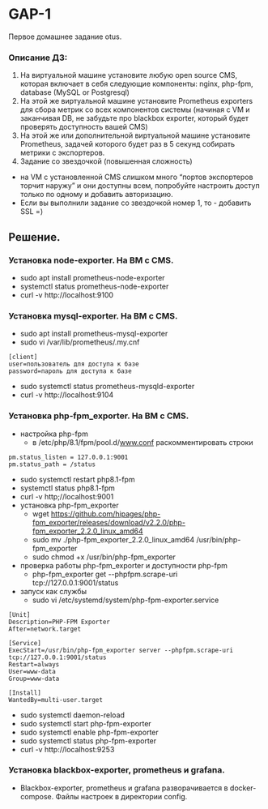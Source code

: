 # GAP-1
Первое домашнее задание otus. 
### Описание ДЗ:
1. На виртуальной машине установите любую open source CMS, которая включает в себя следующие компоненты: nginx, php-fpm, database (MySQL or Postgresql)
2. На этой же виртуальной машине установите Prometheus exporters для сбора метрик со всех компонентов системы (начиная с VM и заканчивая DB, не забудьте про blackbox exporter, который будет проверять доступность вашей CMS)
3. На этой же или дополнительной виртуальной машине установите Prometheus, задачей которого будет раз в 5 секунд собирать метрики с экспортеров.
4. Задание со звездочкой (повышенная сложность)
+ на VM с установленной CMS слишком много “портов экспортеров торчит наружу” и они доступны всем, попробуйте настроить доступ только по одному и добавить авторизацию.
+ Если вы выполнили задание со звездочкой номер 1, то - добавить SSL =)
## Решение. 
### Установка node-exporter. На ВМ с CMS.
- sudo apt install prometheus-node-exporter
- systemctl status prometheus-node-exporter
- curl -v http://localhost:9100
### Установка mysql-exporter. На ВМ с CMS.
- sudo apt install prometheus-mysql-exporter
- sudo vi /var/lib/prometheus/.my.cnf
```
[client]
user=пользователь для доступа к базе
password=пароль для доступа к базе
```
- sudo systemctl status prometheus-mysqld-exporter
- curl -v http://localhost:9104
### Установка php-fpm_exporter. На ВМ с CMS.
- настройка php-fpm
  - в /etc/php/8.1/fpm/pool.d/www.conf раскомментировать строки
```
pm.status_listen = 127.0.0.1:9001
pm.status_path = /status
```
  - sudo systemctl restart php8.1-fpm
  - systemctl status php8.1-fpm
  - curl -v http;//localhost:9001
- установка php-fpm_exporter
  - wget https://github.com/hipages/php-fpm_exporter/releases/download/v2.2.0/php-fpm_exporter_2.2.0_linux_amd64
  - sudo mv ./php-fpm_exporter_2.2.0_linux_amd64 /usr/bin/php-fpm_exporter
  - sudo chmod +x /usr/bin/php-fpm_exporter
- проверка работы php-fpm_exporter и доступности php-fpm
  - php-fpm_exporter get --phpfpm.scrape-uri tcp://127.0.0.1:9001/status
- запуск как службы
  - sudo vi /etc/systemd/system/php-fpm-exporter.service
```
[Unit]
Description=PHP-FPM Exporter
After=network.target

[Service]
ExecStart=/usr/bin/php-fpm_exporter server --phpfpm.scrape-uri tcp://127.0.0.1:9001/status
Restart=always
User=www-data
Group=www-data

[Install]
WantedBy=multi-user.target
```
 - sudo systemctl daemon-reload
 - sudo systemctl start php-fpm-exporter
 - sudo systemctl enable php-fpm-exporter
 - sudo systemctl status php-fpm-exporter
 - curl -v http://localhost:9253
### Установка blackbox-exporter, prometheus и grafana.
- Blackbox-exporter, prometheus и grafana разворачивается в docker-compose. Файлы настроек в директории config.
